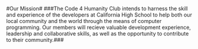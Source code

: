 #Our Mission#
###The Code 4 Humanity Club intends to harness the skill and experience of the developers at California High School to help both our local community and the world through the means of computer programming. Our members will recieve valuable development experience, leadership and collaborative skills, as well as the opportunity to contribute to their community.###
